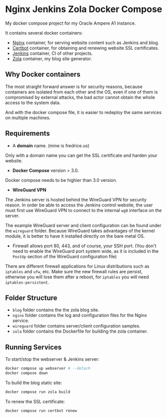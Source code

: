 # Nginx Jenkins Zola Docker Compose

My docker compose project for my Oracle Ampere A1 instance.

It contains several docker containers:

* [Nginx](https://nginx.org/) container, for serving website content such as Jenkins and blog.
* [Certbot](https://certbot.eff.org/) container, for obtaining and renewing website SSL certificates.
* [Jenkins](https://www.jenkins.io/) container, CI of other projects.
* [Zola](https://www.getzola.org/) container, my blog site generator.

## Why Docker containers

The most straight forward answer is for security reasons, because containers are isolated from each other and the OS, even if one of them is compromised by external attacks, the bad actor cannot obtain the whole access to the system data.

And with the docker compose file, it is easier to redeploy the same services on multiple machines.

## Requirements

* A **domain** name. (mine is fredrice.us)

Only with a domain name you can get the SSL certificate and harden your website.

* **Docker Compose** version > 3.0.

Docker compose needs to be highier than 3.0 version.

* **WireGuard VPN**

The Jenkins server is hosted behind the WireGuard VPN for security reason. In order be able to access the Jenkins control website, the user must first use WireGuard VPN to connect to the internal `wg0` interface on the server.

The example WireGuard server and client configuration can be found under the `wireguard` folder. Because WireGuard takes advantages of the kernel module, it is better to have it installed directly on the bare metal OS.

* Firewall allows port 80, 443, and of course, your SSH port. (You don't need to enable the WireGuard port system wide, as it is included in the `PostUp` section of the WireGuard configuration file)

There are different firewall applications for Linux distributions such as `iptables` and `ufw`, etc. Make sure the new firewall rules are persist, otherwise you will lose them after a reboot, for `iptables` you will need `iptables-persistent`.

## Folder Structure

* `blog` folder contains the the zola blog site.
* `nginx` folder contains the log and configuration files for the Nginx service.
* `wireguard` folder contains server/client configuration samples.
* `zola` folder contains the Dockerfile for building the zola container.

## Running Services

To start/stop the webserver & Jenkins server:

```bash
docker compose up webserver # --detach
docker compose down
```

To build the blog static site:

```bash
docker compose run zola build
```

To renew the SSL certificate:

```bash
docker compose run certbot renew
```